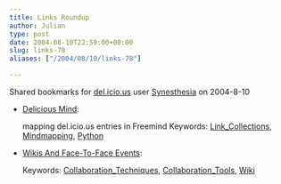 ```yaml
---
title: Links Roundup
author: Julian
type: post
date: 2004-08-10T22:59:00+00:00
slug: links-78 
aliases: ["/2004/08/10/links-78"]

---
```

Shared bookmarks for [del.icio.us][1] user  [Synesthesia][2] on 2004-8-10

  * [Delicious Mind][3]:
  
    mapping del.icio.us entries in Freemind Keywords: [Link_Collections][4], [Mindmapping][5], [Python][6]
  * [Wikis And Face-To-Face Events][7]:
   
    Keywords: [Collaboration_Techniques][8], [Collaboration_Tools][9], [Wiki][10]

 [1]: https://del.icio.us/
 [2]: https://del.icio.us/synesthesia
 [3]: https://www.brownhen.com/2004_08_01_backhen.shtml#109162377529043354 "https://www.brownhen.com/2004_08_01_backhen.shtml#109162377529043354"
 [4]: https://del.icio.us/synesthesia/Link_Collections
 [5]: https://del.icio.us/synesthesia/Mindmapping
 [6]: https://del.icio.us/synesthesia/Python
 [7]: https://www.eekim.com/blog/collaboration/facetofacewiki.writeback "https://www.eekim.com/blog/collaboration/facetofacewiki.writeback"
 [8]: https://del.icio.us/synesthesia/Collaboration_Techniques
 [9]: https://del.icio.us/synesthesia/Collaboration_Tools
 [10]: https://del.icio.us/synesthesia/Wiki